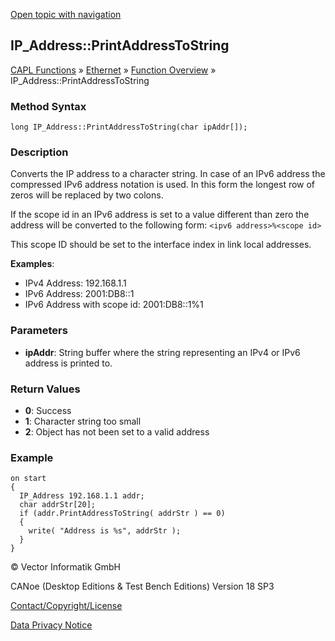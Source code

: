 [Open topic with navigation](../../../../../CANoeDEFamily.htm#Topics/CAPLFunctions/IP/Methods/CAPLfunctionPrintAddressToString.md)

## IP_Address::PrintAddressToString

[CAPL Functions](../../CAPLfunctions.md) » [Ethernet](../CAPLEthernetStartPage.md) » [Function Overview](../CAPLfunctionsIPOverview.md) » IP_Address::PrintAddressToString

### Method Syntax

`long IP_Address::PrintAddressToString(char ipAddr[]);`

### Description

Converts the IP address to a character string. In case of an IPv6 address the compressed IPv6 address notation is used. In this form the longest row of zeros will be replaced by two colons.

If the scope id in an IPv6 address is set to a value different than zero the address will be converted to the following form: `<ipv6 address>%<scope id>`

This scope ID should be set to the interface index in link local addresses.

**Examples**:

- IPv4 Address: 192.168.1.1
- IPv6 Address: 2001:DB8::1
- IPv6 Address with scope id: 2001:DB8::1%1

### Parameters

- **ipAddr**: String buffer where the string representing an IPv4 or IPv6 address is printed to.

### Return Values

- **0**: Success
- **1**: Character string too small
- **2**: Object has not been set to a valid address

### Example

```plaintext
on start
{
  IP_Address 192.168.1.1 addr;
  char addrStr[20];
  if (addr.PrintAddressToString( addrStr ) == 0)
  {
    write( "Address is %s", addrStr );
  }
}
```

© Vector Informatik GmbH

CANoe (Desktop Editions & Test Bench Editions) Version 18 SP3

[Contact/Copyright/License](../../../Shared/ContactCopyrightLicense.md)

[Data Privacy Notice](https://www.vector.com/int/en/company/get-info/privacy-policy/)